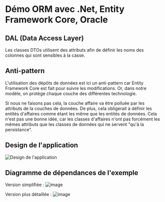 # Démo ORM avec .Net, Entity Framework Core, Oracle

## DAL (Data Access Layer)

Les classes DTOs utilisent des attributs afin de définir les noms des colonnes qui sont sensibles à la casse.

## Anti-pattern

L'utilisation des dépôts de données est ici un anti-pattern car Entity Framework Core est fait pour suivre les modifications. Or, dans notre modèle, on protège chaque couche des différentes technologie. 

Si nous ne faisons pas cela, la couche affaire va être polluée par les attributs de la couches de données. De plus, cela obligerait à définir les entités d'affaires comme étant les même que les entités de données. Cela n'est pas une bonne idée, car les classes d'affaires n'ont pas forcément les mêmes attributs que les classes de données qui ne servent "qu'à la persistance".

## Design de l'application

![Design de l'application](./Design/Design.png)

## Diagramme de dépendances de l'exemple

Version simplifiée : ![image](https://github.com/user-attachments/assets/4eb08ab7-ff27-490d-a902-b6ede9e86022)

Version plus détaillée : ![image](https://github.com/user-attachments/assets/89cf0605-764c-4cf3-84c9-5d6f1268ccb5)
